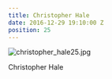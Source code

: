 ```yaml
---
title: Christopher Hale
date: 2016-12-29 19:10:00 Z
position: 25
---
```


![christopher_hale25.jpg](/uploads/christopher_hale25.jpg)

Christopher Hale
